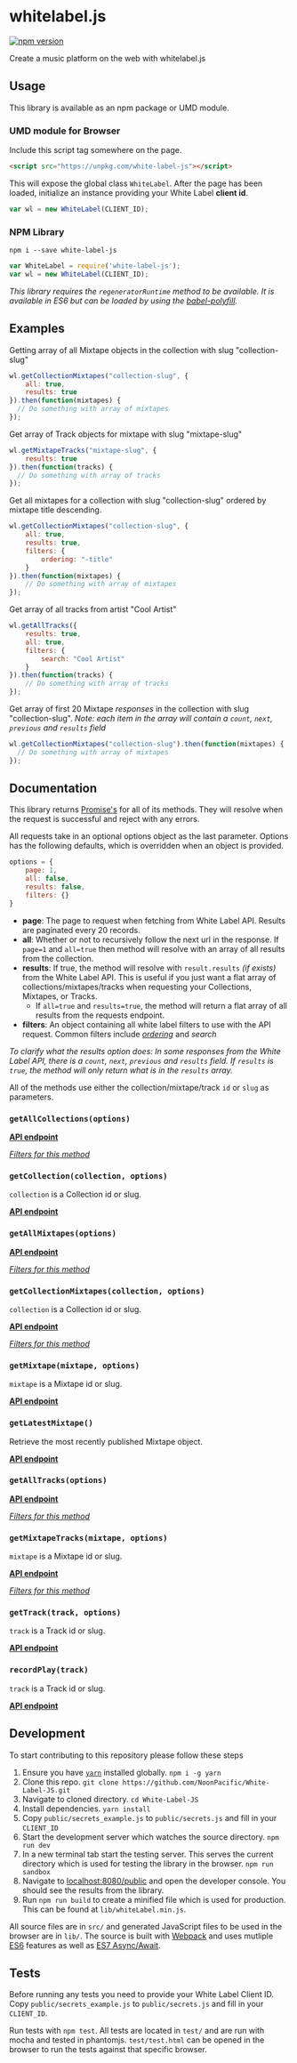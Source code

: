 # whitelabel.js

[![npm version](https://badge.fury.io/js/white-label-js.svg)](https://badge.fury.io/js/white-label-js)

Create a music platform on the web with whitelabel.js

## Usage

This library is available as an npm package or UMD module.

### UMD module for Browser

Include this script tag somewhere on the page.

```html
<script src="https://unpkg.com/white-label-js"></script>
```

This will expose the global class `WhiteLabel`. After the page has been loaded, initialize an instance providing your White Label **client id**.

```javascript
var wl = new WhiteLabel(CLIENT_ID);
```

### NPM Library

`npm i --save white-label-js`

```javascript
var WhiteLabel = require('white-label-js');
var wl = new WhiteLabel(CLIENT_ID);
```

_This library requires the `regeneratorRuntime` method to be available. It is available in ES6 but can be loaded by using the [babel-polyfill](https://babeljs.io/docs/usage/polyfill/)._

## Examples

Getting array of all Mixtape objects in the collection with slug "collection-slug"

```javascript
wl.getCollectionMixtapes("collection-slug", {
    all: true, 
    results: true
}).then(function(mixtapes) {
  // Do something with array of mixtapes
});
```

Get array of Track objects for mixtape with slug "mixtape-slug"

```javascript
wl.getMixtapeTracks("mixtape-slug", {
    results: true
}).then(function(tracks) {
  // Do something with array of tracks
});
```

Get all mixtapes for a collection with slug "collection-slug" ordered by mixtape title descending.

```javascript
wl.getCollectionMixtapes("collection-slug", {
    all: true, 
    results: true, 
    filters: {
        ordering: "-title"
    }
}).then(function(mixtapes) {
    // Do something with array of mixtapes
});
```

Get array of all tracks from artist "Cool Artist"

```javascript
wl.getAllTracks({
    results: true,
    all: true,
    filters: {
        search: "Cool Artist"
    } 
}).then(function(tracks) {
    // Do something with array of tracks    
});
```

Get array of first 20 Mixtape _responses_ in the collection with slug "collection-slug". _Note: each item in the array will contain a `count`, `next`, `previous` and `results` field_

```javascript
wl.getCollectionMixtapes("collection-slug").then(function(mixtapes) {
  // Do something with array of mixtapes
});
```

## Documentation

This library returns [Promise's](https://developer.mozilla.org/en-US/docs/Web/JavaScript/Reference/Global_Objects/Promise) for all of its methods. They will resolve when the request is successful and reject with any errors.

All requests take in an optional options object as the last parameter. Options has the following defaults, which is overridden when an object is provided.

```javascript
options = {
    page: 1,
    all: false,
    results: false,
    filters: {}
}
```

- **page**: The page to request when fetching from White Label API. Results are paginated every 20 records.
- **all**: Whether or not to recursively follow the next url in the response. If `page=1` and `all=true` then method will resolve with an array of all results from the collection.
- **results**: If true, the method will resolve with `result.results` _(if exists)_ from the White Label API. This is useful if you just want a flat array of collections/mixtapes/tracks when requesting your Collections, Mixtapes, or Tracks.
    + If `all=true` and `results=true`, the method will return a flat array of all results from the requests endpoint.
- **filters**: An object containing all white label filters to use with the API request. Common filters include [_ordering_](http://whitelabel.cool/docs/api/reference/#a-note-on-ordering) and _search_

_To clarify what the results option does: In some responses from the White Label API, there is a `count`, `next`, `previous` and `results` field. If `results` is `true`, the method will only return what is in the `results` array._

All of the methods use either the collection/mixtape/track `id` or `slug` as parameters.

### `getAllCollections(options)`

[**API endpoint**](http://whitelabel.cool/docs/api/reference/#collections)

[*Filters for this method*](http://whitelabel.cool/docs/api/reference/#filters)

### `getCollection(collection, options)`

`collection` is a Collection id or slug.

[**API endpoint**](http://whitelabel.cool/docs/api/reference/#collectionscollection)

### `getAllMixtapes(options)`

[**API endpoint**](http://whitelabel.cool/docs/api/reference/#mixtapes)

[*Filters for this method*](http://whitelabel.cool/docs/api/reference/#filters_1)

### `getCollectionMixtapes(collection, options)`

`collection` is a Collection id or slug.

[**API endpoint**](http://whitelabel.cool/docs/api/reference/#mixtapes)

[*Filters for this method*](http://whitelabel.cool/docs/api/reference/#filters_1)

### `getMixtape(mixtape, options)`

`mixtape` is a Mixtape id or slug.

[**API endpoint**](http://whitelabel.cool/docs/api/reference/#mixtapesmixtape)

### `getLatestMixtape()`

Retrieve the most recently published Mixtape object.

[**API endpoint**](http://whitelabel.cool/docs/api/reference/#mixtapeslatest)

### `getAllTracks(options)`

[**API endpoint**](http://whitelabel.cool/docs/api/reference/#tracks)

[*Filters for this method*](http://whitelabel.cool/docs/api/reference/#filters_2)

### `getMixtapeTracks(mixtape, options)`

`mixtape` is a Mixtape id or slug.

[**API endpoint**](http://whitelabel.cool/docs/api/reference/#trackstrack)

[*Filters for this method*](http://whitelabel.cool/docs/api/reference/#filters_2)

### `getTrack(track, options)`

`track` is a Track id or slug.

[**API endpoint**](http://whitelabel.cool/docs/api/reference/#trackstrack)

### `recordPlay(track)`

`track` is a Track id or slug.

[**API endpoint**](http://whitelabel.cool/docs/api/reference/#eventsplaystrack)

## Development

To start contributing to this repository please follow these steps

1. Ensure you have [`yarn`](https://github.com/yarnpkg/yarn) installed globally. `npm i -g yarn`
2. Clone this repo. `git clone https://github.com/NoonPacific/White-Label-JS.git`
3. Navigate to cloned directory. `cd White-Label-JS`
5. Install dependencies. `yarn install`
6. Copy `public/secrets_example.js` to `public/secrets.js` and fill in your `CLIENT_ID`
7. Start the development server which watches the source directory. `npm run dev`
8. In a new terminal tab start the testing server. This serves the current directory which is used for testing the library in the browser. `npm run sandbox`
9. Navigate to [localhost:8080/public](http://localhost:8080/public) and open the developer console. You should see the results from the library.
10. Run `npm run build` to create a minified file which is used for production. This can be found at `lib/whiteLabel.min.js`.

All source files are in `src/` and generated JavaScript files to be used in the browser are in `lib/`. The source is built with [Webpack](https://webpack.github.io/) and uses mutliple [ES6](https://github.com/lukehoban/es6features) features as well as [ES7 Async/Await](http://rossboucher.com/await).

## Tests

Before running any tests you need to provide your White Label Client ID. Copy `public/secrets_example.js` to `public/secrets.js` and fill in your `CLIENT_ID`.

Run tests with `npm test`. All tests are located in `test/` and are run with mocha and tested in phantomjs. `test/test.html` can be opened in the browser to run the tests against that specific browser.

